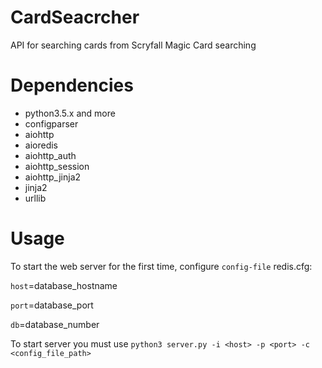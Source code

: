 # CardSeacrcher

API for searching cards from Scryfall Magic Card searching

# Dependencies
- python3.5.x and more
- configparser
- aiohttp
- aioredis
- aiohttp_auth
- aiohttp_session
- aiohttp_jinja2
- jinja2
- urllib

# Usage

To start the web server for the first time, configure `config-file` redis.cfg:

`host`=database_hostname

`port`=database_port

`db`=database_number

To start server you must use `python3 server.py -i <host> -p <port> -c <config_file_path>`

